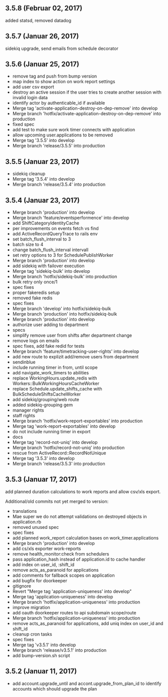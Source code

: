 ## 3.5.8 (Februar 02, 2017)

added statsd, removed datadog

## 3.5.7 (Januar 26, 2017)

sidekiq upgrade, send emails from schedule decorator

## 3.5.6 (Januar 25, 2017)
  - remove tag and push from bump version
  - map index to show action on work report settings
  - add user csv export
  - destroy an active session if the user tries to create another session with invalid login data
  - identify actor by authenticable_id if available
  - Merge tag 'activate-application-destroy-on-dep-remove' into develop
  - Merge branch 'hotfix/activate-application-destroy-on-dep-remove' into production
  - fixed spec
  - add test to make sure work timer connects with application
  - allow upcoming user.applications to be removed
  - Merge tag '3.5.5' into develop
  - Merge branch 'release/3.5.5' into production

## 3.5.5 (Januar 23, 2017)
  - sidekiq cleanup
  - Merge tag '3.5.4' into develop
  - Merge branch 'release/3.5.4' into production

## 3.5.4 (Januar 23, 2017)
  - Merge branch 'production' into develop
  - Merge branch 'feature/eventsperformence' into develop
  - add ShiftCategoryIdentityCache
  - per improvements on events fetch vs find
  - add ActiveRecordQueryTrace to rails env
  - set batch_flush_interval to 3
  - batch size to 4
  - change batch_flush_interval intervall
  - set retry options to 3 for SchedulePublishWorker
  - Merge branch 'production' into develop
  - add sidekiq with failover execution
  - Merge tag 'sidekiq-bulk' into develop
  - Merge branch 'hotfix/sidekiq-bulk' into production
  - bulk retry only once/1
  - spec fixes
  - proper fakeredis setup
  - removed fake redis
  - spec fixes
  - Merge branch 'develop' into hotfix/sidekiq-bulk
  - Merge branch 'production' into hotfix/sidekiq-bulk
  - Merge branch 'production' into develop
  - authorize user adding to department
  - specs
  - simplify remove user from shifts after department change
  - remove logs on emails
  - spec fixes, add fake redid for tests
  - Merge branch 'feature/timetracking-user-rights' into develop
  - add new route to explizit add/remove users from department
  - sendinblue
  - include running timer in from, until scope
  - add navigate_work_timers to abilities
  - replace WorkingHours.update_redis with Workers::BulkWorkingHoursCacheWorker
  - replace Schedule.update_shifts_cache with BulkScheduleShiftsCacheWorker
  - add sidekiq/grouping/web route
  - added sidekiq-grouping gem
  - manager rights
  - staff rights
  - Merge branch 'hotfix/work-report-exportables' into production
  - Merge tag 'work-report-exportables' into develop
  - do not include running timer in export
  - docs
  - Merge tag 'record-not-uniq' into develop
  - Merge branch 'hotfix/record-not-uniq' into production
  - rescue from ActiveRecord::RecordNotUnique
  - Merge tag '3.5.3' into develop
  - Merge branch 'release/3.5.3' into production

## 3.5.3 (Januar 17, 2017)

add planned duration calculations to work reports and allow csv/xls export.

Additional/old commits not yet merged to version:

  - translations
  - Mae super we do not attempt validations on destroyed objects in application.rb
  - removed unused spec
  - spec fixes
  - add planned work_report calculation bases on work_timer.applications
  - Merge branch 'production' into develop
  - add cs/xls exporter work-reports
  - remove health_monitor:check from schedulers
  - pass application_hash instead of application.id to cache handler
  - add index on user_id, :shift_id
  - remove acts_as_paranoid for applications
  - add comments for fallback scopes on application
  - add bugfix for doorkeeper
  - gitignore
  - Revert "Merge tag 'application-uniqueness' into develop"
  - Merge tag 'application-uniqueness' into develop
  - Merge branch 'hotfix/application-uniqueness' into production
  - improve migration
  - add oauth doorkeeper routes to api subdomain scope/route
  - Merge branch 'hotfix/application-uniqueness' into production
  - remove acts_as_paranoid for applications, add uniq index on user_id and shift_id
  - cleanup cron tasks
  - spec fixes
  - Merge tag 'v3.5.1' into develop
  - Merge branch 'release/v3.5.1' into production
  - add bump-version.sh script

## 3.5.2 (Januar 11, 2017)

* add account.upgrade_until and accont.upgrade_from_plan_id to identify accounts which should upgrade the plan
